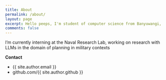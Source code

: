 ```yaml
---
title: About
permalink: /about/
layout: page
excerpt: Hello peeps, I'm student of computer science from Banyuwangi, living in Jogjakarta. This blog for documentation about my programming journey, running on jekyll, hosting on netlify and using my own simple theme.
comments: false
---
```


I’m currently interning at the Naval Research Lab, working on research with LLMs in the domain of planning in military contexts

**Contact**

- {{ site.author.email }}
- github.com/{{ site.author.github }}
